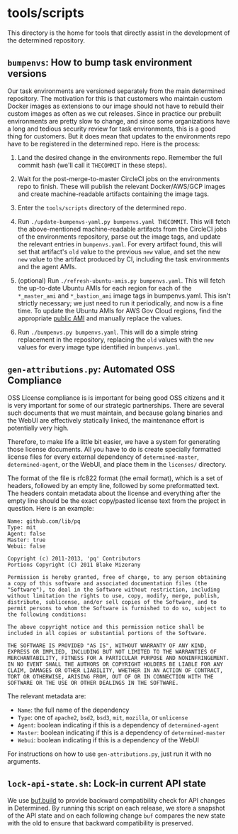 # tools/scripts

This directory is the home for tools that directly assist in the development of
the determined repository.

## `bumpenvs`: How to bump task environment versions

Our task environments are versioned separately from the main determined
repository. The motivation for this is that customers who maintain custom
Docker images as extensions to our image should not have to rebuild their
custom images as often as we cut releases. Since in practice our prebuilt
environments are pretty slow to change, and since some organizations have a
long and tedious security review for task environments, this is a good thing
for customers. But it does mean that updates to the environments repo have to
be registered in the determined repo. Here is the process:

1. Land the desired change in the environments repo. Remember the full commit
   hash (we'll call it `THECOMMIT` in these steps).

2. Wait for the post-merge-to-master CircleCI jobs on the environments repo to
   finish. These will publish the relevant Docker/AWS/GCP images and create
   machine-readable artifacts containing the image tags.

3. Enter the `tools/scripts` directory of the determined repo.

4. Run `./update-bumpenvs-yaml.py bumpenvs.yaml THECOMMIT`. This will fetch the
   above-mentioned machine-readable artifacts from the CircleCI jobs of the
   environments repository, parse out the image tags, and update the relevant
   entries in `bumpenvs.yaml`.  For every artifact found, this will set that
   artifact's `old` value to the previous `new` value, and set the new `new`
   value to the artifact produced by CI, including the task environments and
   the agent AMIs.

5. (optional) Run `./refresh-ubuntu-amis.py bumpenvs.yaml`.  This will fetch
   the up-to-date Ubuntu AMIs for each region for each of the `*_master_ami`
   and `*_bastion_ami` image tags in bumpenvs.yaml.  This isn't strictly
   necessary; we just need to run it periodically, and now is a fine time. To 
   update the Ubuntu AMIs for AWS Gov Cloud regions, find the appropriate 
   [public AMI](https://cloud-images.ubuntu.com/locator/ec2/) and manually 
   replace the values.

6. Run `./bumpenvs.py bumpenvs.yaml`.  This will do a simple string replacement
   in the repository, replacing the `old` values with the `new` values for
   every image type identified in `bumpenvs.yaml`.

## `gen-attributions.py`: Automated OSS Compliance

OSS License compliance is is important for being good OSS citizens and it is
very important for some of our strategic partnerships.  There are several such
documents that we must maintain, and because golang binaries and the WebUI are
effectively statically linked, the maintenance effort is potentially very high.

Therefore, to make life a little bit easier, we have a system for generating
those license documents.  All you have to do is create specially formatted
license files for every external dependency of `determined-master`,
`determined-agent`, or the WebUI, and place them in the `licenses/` directory.

The format of the file is rfc822 format (the email format), which is a set of
headers, followed by an empty line, followed by some preformatted text.  The
headers contain metadata about the license and everything after the empty line
should be the exact copy/pasted license text from the project in question.
Here is an example:

    Name: github.com/lib/pq
    Type: mit
    Agent: false
    Master: true
    Webui: false

    Copyright (c) 2011-2013, 'pq' Contributors
    Portions Copyright (C) 2011 Blake Mizerany

    Permission is hereby granted, free of charge, to any person obtaining a copy of this software and associated documentation files (the "Software"), to deal in the Software without restriction, including without limitation the rights to use, copy, modify, merge, publish, distribute, sublicense, and/or sell copies of the Software, and to permit persons to whom the Software is furnished to do so, subject to the following conditions:

    The above copyright notice and this permission notice shall be included in all copies or substantial portions of the Software.

    THE SOFTWARE IS PROVIDED "AS IS", WITHOUT WARRANTY OF ANY KIND, EXPRESS OR IMPLIED, INCLUDING BUT NOT LIMITED TO THE WARRANTIES OF MERCHANTABILITY, FITNESS FOR A PARTICULAR PURPOSE AND NONINFRINGEMENT. IN NO EVENT SHALL THE AUTHORS OR COPYRIGHT HOLDERS BE LIABLE FOR ANY CLAIM, DAMAGES OR OTHER LIABILITY, WHETHER IN AN ACTION OF CONTRACT, TORT OR OTHERWISE, ARISING FROM, OUT OF OR IN CONNECTION WITH THE SOFTWARE OR THE USE OR OTHER DEALINGS IN THE SOFTWARE.

The relevant metadata are:

* `Name`: the full name of the dependency
* `Type`: one of `apache2`, `bsd2`, `bsd3`, `mit`, `mozilla`, or `unlicense`
* `Agent`: boolean indicating if this is a dependency of `determined-agent`
* `Master`: boolean indicating if this is a dependency of `determined-master`
* `Webui`: boolean indicating if this is a dependency of the WebUI

For instructions on how to use `gen-attributions.py`, just run it with no arguments.

## `lock-api-state.sh`: Lock-in current API state

We use [buf.build](https://docs.buf.build/) to provide backward compatibility check
for API changes in Determined. By running this script on each release, we store a
snapshot of the API state and on each following change `buf` compares the new state
with the old to ensure that backward compatibility is preserved.
